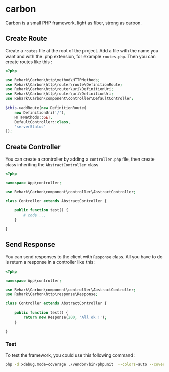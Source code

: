 # carbon
Carbon is a small PHP framework, light as fiber, strong as carbon.

## Create Route

Create a `routes` file at the root of the project.
Add a file with the name you want and with the .php extension, for example `routes.php`.
Then you can create routes like this :

```php
<?php

use Rehark\Carbon\http\method\HTTPMethods;
use Rehark\Carbon\http\router\route\DefinitionRoute;
use Rehark\Carbon\http\router\uri\DefinitionUri;
use Rehark\Carbon\http\router\uri\DefinitionUri;
use Rehark\Carbon\component\controller\DefaultController;

$this->addRoute(new DefinitionRoute(
    new DefinitionUri('/'),
    HTTPMethods::GET,
    DefaultController::class,
    'serverStatus'
));

```

## Create Controller

You can create a crontroller by adding a `controller.php` file, then create class inheriting the `AbstractController` class

```php
<?php

namespace App\controller;

use Rehark\Carbon\component\controller\AbstractController;

class Controller extends AbstractController {
    
    public function test() {
        # code ...
    }

}
```

## Send Response

You can send responses to the client with `Response` class. All you have to do is return a response in a controller like this:

```php
<?php

namespace App\controller;

use Rehark\Carbon\component\controller\AbstractController;
use Rehark\Carbon\http\response\Response;

class Controller extends AbstractController {
    
    public function test() {
        return new Response(200, 'All ok !');
    }

}
```

### Test
To test the framework, you could use this following command :

```bash
php -d xdebug.mode=coverage ./vendor/bin/phpunit  --colors=auto --coverage-html .phpunit.result.cache/html-code-coverage
```